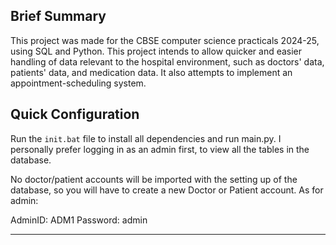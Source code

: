 ## Brief Summary
This project was made for the CBSE computer science practicals 2024-25, using SQL and Python. This project intends to allow quicker and easier handling of data relevant to the hospital environment, such as doctors' data, patients' data, and medication data. It also attempts to implement an appointment-scheduling system. 

## Quick Configuration

Run the `init.bat` file to install all dependencies and run main.py. I personally prefer logging in as an admin first, to view all the tables in the database. 

No doctor/patient accounts will be imported with the setting up of the database, so you will have to create a new Doctor or Patient account. As for admin:

AdminID: ADM1
Password: admin

---
